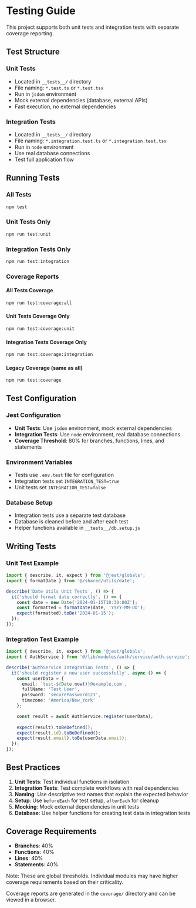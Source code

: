# Testing Guide

This project supports both unit tests and integration tests with separate coverage reporting.

## Test Structure

### Unit Tests
- Located in `__tests__/` directory
- File naming: `*.test.ts` or `*.test.tsx`
- Run in `jsdom` environment
- Mock external dependencies (database, external APIs)
- Fast execution, no external dependencies

### Integration Tests
- Located in `__tests__/` directory
- File naming: `*.integration.test.ts` or `*.integration.test.tsx`
- Run in `node` environment
- Use real database connections
- Test full application flow

## Running Tests

### All Tests
```bash
npm test
```

### Unit Tests Only
```bash
npm run test:unit
```

### Integration Tests Only
```bash
npm run test:integration
```

### Coverage Reports

#### All Tests Coverage
```bash
npm run test:coverage:all
```

#### Unit Tests Coverage Only
```bash
npm run test:coverage:unit
```

#### Integration Tests Coverage Only
```bash
npm run test:coverage:integration
```

#### Legacy Coverage (same as all)
```bash
npm run test:coverage
```

## Test Configuration

### Jest Configuration
- **Unit Tests**: Use `jsdom` environment, mock external dependencies
- **Integration Tests**: Use `node` environment, real database connections
- **Coverage Threshold**: 80% for branches, functions, lines, and statements

### Environment Variables
- Tests use `.env.test` file for configuration
- Integration tests set `INTEGRATION_TEST=true`
- Unit tests set `INTEGRATION_TEST=false`

### Database Setup
- Integration tests use a separate test database
- Database is cleaned before and after each test
- Helper functions available in `__tests__/db.setup.js`

## Writing Tests

### Unit Test Example
```typescript
import { describe, it, expect } from '@jest/globals';
import { formatDate } from '@/shared/utils/date';

describe('Date Utils Unit Tests', () => {
  it('should format date correctly', () => {
    const date = new Date('2024-01-15T10:30:00Z');
    const formatted = formatDate(date, 'YYYY-MM-DD');
    expect(formatted).toBe('2024-01-15');
  });
});
```

### Integration Test Example
```typescript
import { describe, it, expect } from '@jest/globals';
import { AuthService } from '@/lib/modules/auth/service/auth.service';

describe('AuthService Integration Tests', () => {
  it('should register a new user successfully', async () => {
    const userData = {
      email: `test-${Date.now()}@example.com`,
      fullName: 'Test User',
      password: 'securePassword123',
      timezone: 'America/New_York'
    };

    const result = await AuthService.register(userData);
    
    expect(result).toBeDefined();
    expect(result.id).toBeDefined();
    expect(result.email).toBe(userData.email);
  });
});
```

## Best Practices

1. **Unit Tests**: Test individual functions in isolation
2. **Integration Tests**: Test complete workflows with real dependencies
3. **Naming**: Use descriptive test names that explain the expected behavior
4. **Setup**: Use `beforeEach` for test setup, `afterEach` for cleanup
5. **Mocking**: Mock external dependencies in unit tests
6. **Database**: Use helper functions for creating test data in integration tests

## Coverage Requirements

- **Branches**: 40%
- **Functions**: 40%
- **Lines**: 40%
- **Statements**: 40%

Note: These are global thresholds. Individual modules may have higher coverage requirements based on their criticality.

Coverage reports are generated in the `coverage/` directory and can be viewed in a browser.
